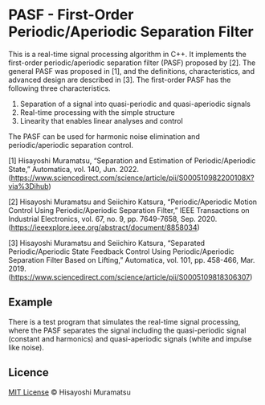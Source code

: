 # PASF - First-Order Periodic/Aperiodic Separation Filter

This is a real-time signal processing algorithm in C++. It implements the first-order periodic/aperiodic separation filter (PASF) proposed by [2]. The general PASF was proposed in [1], and the definitions, characteristics, and advanced design are described in [3]. The first-order PASF has the following three characteristics.

1. Separation of a signal into quasi-periodic and quasi-aperiodic signals
2. Real-time processing with the simple structure
3. Linearity that enables linear analyses and control

The PASF can be used for harmonic noise elimination and periodic/aperiodic separation control.

[1] Hisayoshi Muramatsu, “Separation and Estimation of Periodic/Aperiodic State,” Automatica, vol. 140, Jun. 2022.
(https://www.sciencedirect.com/science/article/pii/S000510982200108X?via%3Dihub)

[2] Hisayoshi Muramatsu and Seiichiro Katsura, “Periodic/Aperiodic Motion Control Using Periodic/Aperiodic Separation Filter,” IEEE Transactions on Industrial Electronics, vol. 67, no. 9, pp. 7649-7658, Sep. 2020.
(https://ieeexplore.ieee.org/abstract/document/8858034)

[3] Hisayoshi Muramatsu and Seiichiro Katsura, “Separated Periodic/Aperiodic State Feedback Control Using Periodic/Aperiodic Separation Filter Based on Lifting,” Automatica, vol. 101, pp. 458-466, Mar. 2019.
(https://www.sciencedirect.com/science/article/pii/S0005109818306307)

## Example

There is a test program that simulates the real-time signal processing, where the PASF separates the signal including the quasi-periodic signal (constant and harmonics) and quasi-aperiodic signals (white and impulse like noise).

## Licence

[MIT License](https://github.com/HisayoshiMuramatsu/PASF/blob/master/LICENSE) © Hisayoshi Muramatsu
